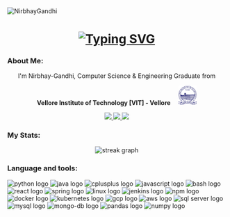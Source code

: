 <img align="center"  src="https://visitor-badge.laobi.icu/badge?page_id=Nirbhay-Gandhi/Nirbhay-Gandhi" alt="NirbhayGandhi">    

<h1 align="center">
  <a href="https://git.io/typing-svg"><img src="https://readme-typing-svg.demolab.com?font=IM+Fell+Great+Primer+SC&size=35&duration=6500&pause=1500&color=141E46&background=DAC0A379&center=true&vCenter=true&width=700&height=60&lines=Welcome+to+Nirbhay's+GitHub+Profile" alt="Typing SVG" /></a>
</h1>
   
<!--###  <img src="/images/Developer.gif" alt="developer gif"  height="45px"> About Me: -->
###  About Me:
<!-- <p align="center">
  <p style="margin-top: -10px; margin-bottom: 5px;  text-align: center;">I'm Nirbhay-Gandhi, Computer Science & Engineering Graduate from </p>
  <div Style = "margin-top: -10px; display:flex; align-items: center; justify-content: center; "> <p> <b>Vellore Institute of Technology [VIT] -Vellore</b> </p> <img src="/images/vitlogo.png" height="45px" width="42px" style="margin-left: 5px;"> </div>
</p> -->
<p align="center" display="flex">
  <p align="center">I'm Nirbhay-Gandhi, Computer Science & Engineering Graduate from </p>
  <p align="center"> <b>Vellore Institute of Technology [VIT] - Vellore</b> <img src="/images/gap.png" height="10px" width="10px"> <img src="/images/vitlogo.png" height="45px" width="42px" style="margin-left: "5px";"> </p>
</p>


<p align="center">
 <a href="https://www.linkedin.com/in/nirbhay-gandhi/">
    <img src="https://img.shields.io/badge/linkedin-%230077B5.svg?&style=for-the-badge&logo=linkedin&logoColor=white" height=23>
 </a> 
 <a href="mailto:nsgandhi.in@gmail.com">
    <img src="https://img.shields.io/badge/Gmail-D14836?style=for-the-badge&logo=gmail&logoColor=white" height=23>
 </a>
  <a href="https://codolio.com/profile/nid9190">
    <img src="https://img.shields.io/badge/</>%20Codolio%20Profile-%23572328?style=for-the-badge&logoColor=orange&labelColor=%23d68439" height=23>
 </a>


<!-- <a href="https://leetcode.com/nid9190/" target="_blank">
    <img src="https://img.shields.io/static/v1?message=LeetCode&logo=leetcode&label=&color=282828&logoColor=white&labelColor=&style=for-the-badge" height="23" alt="leetcode logo"  />
</a> -->
<!--   <a href="https://www.hackerrank.com/tirth08" target="_blank">
    <img src="https://img.shields.io/static/v1?message=HackerRank&logo=hackerrank&label=&color=2EC866&logoColor=white&labelColor=&style=for-the-badge" height="23" alt="hackerrank logo"  />
  </a> -->
</p>

###

<h3 align="left">My Stats:</h3>

<div align="center">
  <img src="https://streak-stats.demolab.com?user=Nirbhay-Gandhi&locale=en&mode=weekly&theme=codeSTACKr&hide_border=false&border_radius=5&order=3" height="220" alt="streak graph"  />
</div>

###

###

<h3 align="left">Language and tools:</h3>

<div>
<!--   you can check logos from : https://github.com/devicons/devicon/tree/v2.15.1/icons, edit as per url -->

  <!-- programming languages -->
  <img src="https://cdn.jsdelivr.net/gh/devicons/devicon/icons/python/python-original.svg" height="40" width="52" alt="python logo"  />
  <img src="https://cdn.jsdelivr.net/gh/devicons/devicon/icons/java/java-original.svg" height="40" width="52" alt="java logo"  />
  <img src="https://cdn.jsdelivr.net/gh/devicons/devicon/icons/cplusplus/cplusplus-original.svg" height="40" width="52" alt="cplusplus logo"  />
  <img src="https://cdn.jsdelivr.net/gh/devicons/devicon/icons/javascript/javascript-original.svg" height="40" width="52" alt="javascript logo"  />
  <img src="https://cdn.jsdelivr.net/gh/devicons/devicon/icons/bash/bash-original.svg" height="40" width="52" alt="bash logo"  />

  
  <!-- technologies -->
  <img src="https://cdn.jsdelivr.net/gh/devicons/devicon/icons/react/react-original.svg" height="40" width="52" alt="react logo"  />
  <img src="https://cdn.jsdelivr.net/gh/devicons/devicon/icons/spring/spring-original-wordmark.svg" height="40" width="52" alt="spring logo"  />
  <img src="https://cdn.jsdelivr.net/gh/devicons/devicon/icons/linux/linux-original.svg" height="40" width="52" alt="linux logo"  />


  <!-- frame wroks -->
  <img src="https://cdn.jsdelivr.net/gh/devicons/devicon/icons/jenkins/jenkins-original.svg" height="40" width="52" alt="jenkins logo"  />
  <img src="https://cdn.jsdelivr.net/gh/devicons/devicon/icons/npm/npm-original-wordmark.svg" height="40" width="52" alt="npm logo"  />
  <img src="https://cdn.jsdelivr.net/gh/devicons/devicon/icons/docker/docker-original.svg" height="40" width="52" alt="docker logo"  />
  <img src="https://cdn.jsdelivr.net/gh/devicons/devicon/icons/kubernetes/kubernetes-plain.svg" height="40" width="52" alt="kubernetes logo"  />

  <!-- cloud -->
  <img src="https://cdn.jsdelivr.net/gh/devicons/devicon/icons/googlecloud/googlecloud-original.svg" height="40" width="52" alt="gcp logo"  />
  <img src="https://cdn.jsdelivr.net/gh/devicons/devicon/icons/amazonwebservices/amazonwebservices-original-wordmark.svg" height="40" width="52" alt="aws logo"  />


  <!--db-->
  <img src="https://cdn.jsdelivr.net/gh/devicons/devicon/icons/microsoftsqlserver/microsoftsqlserver-plain-wordmark.svg" height="40" width="52" alt="sql server logo"  />
  <img src="https://cdn.jsdelivr.net/gh/devicons/devicon/icons/mysql/mysql-original.svg" height="40" width="52" alt="mysql logo"  />
  <img src="https://cdn.jsdelivr.net/gh/devicons/devicon/icons/mongodb/mongodb-plain-wordmark.svg" height="40" width="52" alt="mongo-db logo"  />


  <!-- data related -->
  <img src="https://cdn.jsdelivr.net/gh/devicons/devicon/icons/pandas/pandas-original-wordmark.svg" height="40" width="52" alt="pandas logo"  />
  <img src="https://cdn.jsdelivr.net/gh/devicons/devicon/icons/numpy/numpy-original-wordmark.svg" height="40" width="52" alt="numpy logo"  />

</div>

###
